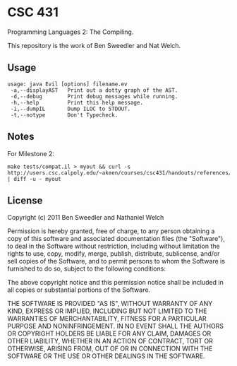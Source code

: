 # CSC 431

Programming Languages 2: The Compiling.

This repository is the work of Ben Sweedler and Nat Welch.

## Usage

    usage: java Evil [options] filename.ev
     -a,--displayAST   Print out a dotty graph of the AST.
     -d,--debug        Print debug messages while running.
     -h,--help         Print this help message.
     -i,--dumpIL       Dump ILOC to STDOUT.
     -t,--notype       Don't Typecheck.

## Notes

For Milestone 2:

    make tests/compat.il > myout && curl -s http://users.csc.calpoly.edu/~akeen/courses/csc431/handouts/references/compat.out | diff -u - myout

## License

Copyright (c) 2011 Ben Sweedler and Nathaniel Welch

Permission is hereby granted, free of charge, to any person obtaining a copy
of this software and associated documentation files (the "Software"), to deal
in the Software without restriction, including without limitation the rights
to use, copy, modify, merge, publish, distribute, sublicense, and/or sell
copies of the Software, and to permit persons to whom the Software is
furnished to do so, subject to the following conditions:

The above copyright notice and this permission notice shall be included in
all copies or substantial portions of the Software.

THE SOFTWARE IS PROVIDED "AS IS", WITHOUT WARRANTY OF ANY KIND, EXPRESS OR
IMPLIED, INCLUDING BUT NOT LIMITED TO THE WARRANTIES OF MERCHANTABILITY,
FITNESS FOR A PARTICULAR PURPOSE AND NONINFRINGEMENT. IN NO EVENT SHALL THE
AUTHORS OR COPYRIGHT HOLDERS BE LIABLE FOR ANY CLAIM, DAMAGES OR OTHER
LIABILITY, WHETHER IN AN ACTION OF CONTRACT, TORT OR OTHERWISE, ARISING FROM,
OUT OF OR IN CONNECTION WITH THE SOFTWARE OR THE USE OR OTHER DEALINGS IN
THE SOFTWARE.
